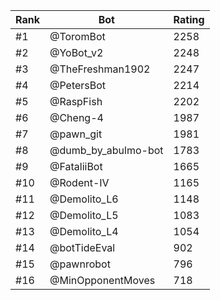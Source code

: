 Rank|Bot|Rating
---|---|---
#1|@ToromBot|2258
#2|@YoBot_v2|2248
#3|@TheFreshman1902|2247
#4|@PetersBot|2214
#5|@RaspFish|2202
#6|@Cheng-4|1987
#7|@pawn_git|1981
#8|@dumb_by_abulmo-bot|1783
#9|@FataliiBot|1665
#10|@Rodent-IV|1165
#11|@Demolito_L6|1148
#12|@Demolito_L5|1083
#13|@Demolito_L4|1054
#14|@botTideEval|902
#15|@pawnrobot|796
#16|@MinOpponentMoves|718
